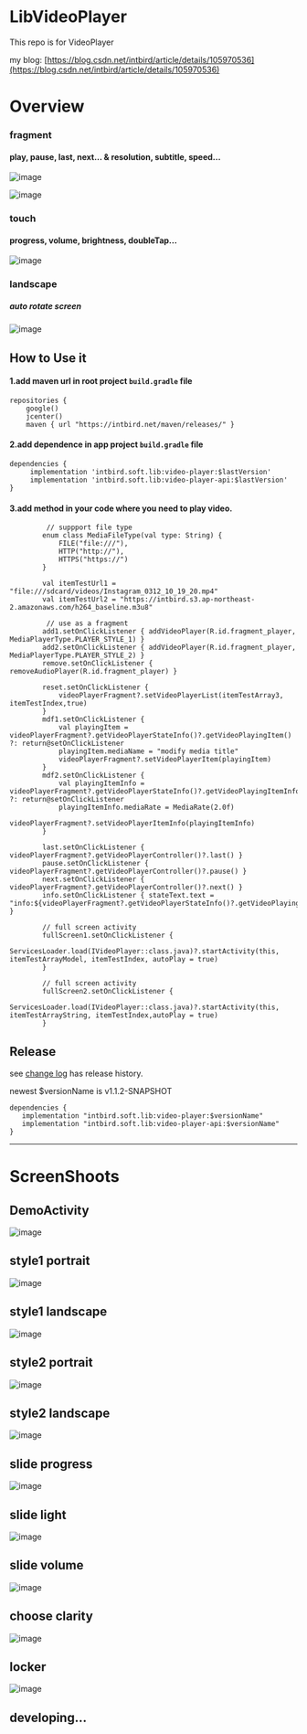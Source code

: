 LibVideoPlayer
========

This repo is for VideoPlayer

my blog: [https://blog.csdn.net/intbird/article/details/105970536](https://blog.csdn.net/intbird/article/details/105970536)

# Overview  
### fragment
#### play, pause, last, next... & resolution, subtitle, speed...
![image](screenshoots/00.png)

![image](screenshoots/0.png)

### touch
#### progress, volume, brightness, doubleTap...
![image](screenshoots/01.png)

### landscape
##### auto rotate screen 
![image](screenshoots/02.png)

How to Use it
--------
#### 1.add maven url in root project `build.gradle` file
```
repositories {
    google()
    jcenter()
    maven { url "https://intbird.net/maven/releases/" }
```


#### 2.add dependence in app project `build.gradle` file
```
dependencies {
     implementation 'intbird.soft.lib:video-player:$lastVersion'
     implementation 'intbird.soft.lib:video-player-api:$lastVersion'
}
```


#### 3.add method in your code where you need to play video.
```
         // suppport file type
        enum class MediaFileType(val type: String) {
            FILE("file:///"),
            HTTP("http://"),
            HTTPS("https://")
        }
        
        val itemTestUrl1 = "file:///sdcard/videos/Instagram_0312_10_19_20.mp4"
        val itemTestUrl2 = "https://intbird.s3.ap-northeast-2.amazonaws.com/h264_baseline.m3u8"

         // use as a fragment
        add1.setOnClickListener { addVideoPlayer(R.id.fragment_player, MediaPlayerType.PLAYER_STYLE_1) }
        add2.setOnClickListener { addVideoPlayer(R.id.fragment_player, MediaPlayerType.PLAYER_STYLE_2) }
        remove.setOnClickListener { removeAudioPlayer(R.id.fragment_player) }

        reset.setOnClickListener {
            videoPlayerFragment?.setVideoPlayerList(itemTestArray3, itemTestIndex,true)
        }
        mdf1.setOnClickListener {
            val playingItem = videoPlayerFragment?.getVideoPlayerStateInfo()?.getVideoPlayingItem() ?: return@setOnClickListener
            playingItem.mediaName = "modify media title"
            videoPlayerFragment?.setVideoPlayerItem(playingItem)
        }
        mdf2.setOnClickListener {
            val playingItemInfo = videoPlayerFragment?.getVideoPlayerStateInfo()?.getVideoPlayingItemInfo() ?: return@setOnClickListener
            playingItemInfo.mediaRate = MediaRate(2.0f)
            videoPlayerFragment?.setVideoPlayerItemInfo(playingItemInfo)
        }

        last.setOnClickListener { videoPlayerFragment?.getVideoPlayerController()?.last() }
        pause.setOnClickListener { videoPlayerFragment?.getVideoPlayerController()?.pause() }
        next.setOnClickListener { videoPlayerFragment?.getVideoPlayerController()?.next() }
        info.setOnClickListener { stateText.text = "info:${videoPlayerFragment?.getVideoPlayerStateInfo()?.getVideoPlayingItemInfo()}" }

        // full screen activity
        fullScreen1.setOnClickListener {
            ServicesLoader.load(IVideoPlayer::class.java)?.startActivity(this, itemTestArrayModel, itemTestIndex, autoPlay = true)
        }

        // full screen activity
        fullScreen2.setOnClickListener {
            ServicesLoader.load(IVideoPlayer::class.java)?.startActivity(this, itemTestArrayString, itemTestIndex,autoPlay = true)
        }
```

Release
--------
see [change log](CHANGELOG.md) has release history.

newest $versionName is v1.1.2-SNAPSHOT

```
dependencies {
   implementation "intbird.soft.lib:video-player:$versionName"
   implementation "intbird.soft.lib:video-player-api:$versionName"
}
```

------

# ScreenShoots

## DemoActivity  
![image](screenshoots/demo.png)

## style1 portrait
![image](screenshoots/1.png)

## style1 landscape
![image](screenshoots/2.png)

## style2 portrait
![image](screenshoots/3.png)

## style2 landscape
![image](screenshoots/4.png)

##  slide progress
![image](screenshoots/6.png)

## slide light
![image](screenshoots/7.png)

## slide volume
![image](screenshoots/8.png)

##  choose clarity
![image](screenshoots/9.png)


##  locker
![image](screenshoots/10.png)

##  developing...